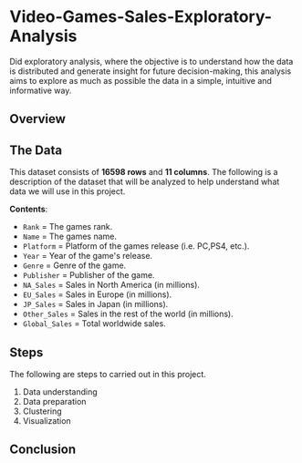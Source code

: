 # Video-Games-Sales-Exploratory-Analysis
Did exploratory analysis, where the objective is to understand how the data is distributed and generate insight for future decision-making, this analysis aims to explore as much as possible the data in a simple, intuitive and informative way.

## Overview

## The Data
This dataset consists of **16598 rows** and **11 columns**. The following is a description of the dataset that will be analyzed to help understand what data we will use in this project.

**Contents**:
* `Rank` = The games rank.
* `Name` = The games name.
* `Platform` = Platform of the games release (i.e. PC,PS4, etc.).
* `Year` = Year of the game's release.
* `Genre` = Genre of the game.
* `Publisher` = Publisher of the game.
* `NA_Sales` = Sales in North America (in millions).
* `EU_Sales` = Sales in Europe (in millions).
* `JP_Sales` = Sales in Japan (in millions).
* `Other_Sales` = Sales in the rest of the world (in millions).
* `Global_Sales` = Total worldwide sales.

## Steps
The following are steps to carried out in this project.

1. Data understanding
2. Data preparation
3. Clustering
4. Visualization

## Conclusion
